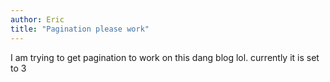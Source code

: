 ```yaml
---
author: Eric
title: "Pagination please work"
---
```

I am trying to get pagination to work on this dang blog lol. currently it is set to 3